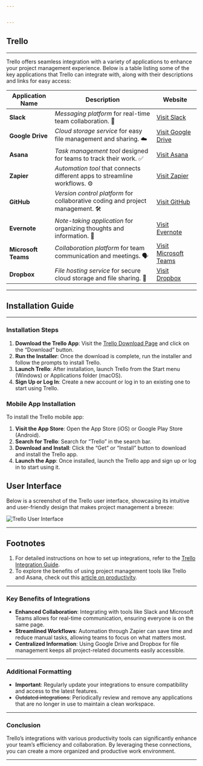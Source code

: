 ```yaml
---


---
```


<h2 id="trello">Trello</h2>
<hr>
<p>Trello offers seamless integration with a variety of applications to enhance your project management experience. Below is a table listing some of the key applications that Trello can integrate with, along with their descriptions and links for easy access:</p>

<table>
<thead>
<tr>
<th>Application Name</th>
<th>Description</th>
<th>Website</th>
</tr>
</thead>
<tbody>
<tr>
<td><strong>Slack</strong></td>
<td><em>Messaging platform</em> for real-time team collaboration. 💬</td>
<td><a href="https://slack.com">Visit Slack</a></td>
</tr>
<tr>
<td><strong>Google Drive</strong></td>
<td><em>Cloud storage service</em> for easy file management and sharing. ☁️</td>
<td><a href="https://drive.google.com">Visit Google Drive</a></td>
</tr>
<tr>
<td><strong>Asana</strong></td>
<td><em>Task management tool</em> designed for teams to track their work. ✅</td>
<td><a href="https://asana.com">Visit Asana</a></td>
</tr>
<tr>
<td><strong>Zapier</strong></td>
<td><em>Automation tool</em> that connects different apps to streamline workflows. ⚙️</td>
<td><a href="https://zapier.com">Visit Zapier</a></td>
</tr>
<tr>
<td><strong>GitHub</strong></td>
<td><em>Version control platform</em> for collaborative coding and project management. 🛠️</td>
<td><a href="https://github.com">Visit GitHub</a></td>
</tr>
<tr>
<td><strong>Evernote</strong></td>
<td><em>Note-taking application</em> for organizing thoughts and information. 📝</td>
<td><a href="https://evernote.com">Visit Evernote</a></td>
</tr>
<tr>
<td><strong>Microsoft Teams</strong></td>
<td><em>Collaboration platform</em> for team communication and meetings. 🗣️</td>
<td><a href="https://teams.microsoft.com">Visit Microsoft Teams</a></td>
</tr>
<tr>
<td><strong>Dropbox</strong></td>
<td><em>File hosting service</em> for secure cloud storage and file sharing. 📂</td>
<td><a href="https://www.dropbox.com">Visit Dropbox</a></td>
</tr>
</tbody>
</table><hr>
<h2 id="installation-guide">Installation Guide</h2>
<hr>
<h3 id="installation-steps">Installation Steps</h3>
<ol>
<li><strong>Download the Trello App</strong>: Visit the <a href="https://trello.com/download">Trello Download Page</a> and click on the “Download” button.</li>
<li><strong>Run the Installer</strong>: Once the download is complete, run the installer and follow the prompts to install Trello.</li>
<li><strong>Launch Trello</strong>: After installation, launch Trello from the Start menu (Windows) or Applications folder (macOS).</li>
<li><strong>Sign Up or Log In</strong>: Create a new account or log in to an existing one to start using Trello.</li>
</ol>
<h3 id="mobile-app-installation">Mobile App Installation</h3>
<p>To install the Trello mobile app:</p>
<ol>
<li><strong>Visit the App Store</strong>: Open the App Store (iOS) or Google Play Store (Android).</li>
<li><strong>Search for Trello</strong>: Search for “Trello” in the search bar.</li>
<li><strong>Download and Install</strong>: Click the “Get” or “Install” button to download and install the Trello app.</li>
<li><strong>Launch the App</strong>: Once installed, launch the Trello app and sign up or log in to start using it.</li>
</ol>
<h2 id="user-interface">User Interface</h2>
<p>Below is a screenshot of the Trello user interface, showcasing its intuitive and user-friendly design that makes project management a breeze:</p>
<p><img src="trello_screenshot.png" alt="Trello User Interface" title="Screenshot of the Trello user interface"></p>
<hr>
<h2 id="footnotes">Footnotes</h2>
<ol>
<li>For detailed instructions on how to set up integrations, refer to the <a href="https://trello.com/integrations">Trello Integration Guide</a>.</li>
<li>To explore the benefits of using project management tools like Trello and Asana, check out this <a href="https://example.com/productivity-tools">article on productivity</a>.</li>
</ol>
<hr>
<h3 id="key-benefits-of-integrations">Key Benefits of Integrations</h3>
<ul>
<li><strong>Enhanced Collaboration</strong>: Integrating with tools like Slack and Microsoft Teams allows for real-time communication, ensuring everyone is on the same page.</li>
<li><strong>Streamlined Workflows</strong>: Automation through Zapier can save time and reduce manual tasks, allowing teams to focus on what matters most.</li>
<li><strong>Centralized Information</strong>: Using Google Drive and Dropbox for file management keeps all project-related documents easily accessible.</li>
</ul>
<hr>
<h3 id="additional-formatting">Additional Formatting</h3>
<ul>
<li><strong>Important</strong>: Regularly update your integrations to ensure compatibility and access to the latest features.</li>
<li><s>Outdated integrations</s>: Periodically review and remove any applications that are no longer in use to maintain a clean workspace.</li>
</ul>
<hr>
<h3 id="conclusion">Conclusion</h3>
<p>Trello’s integrations with various productivity tools can significantly enhance your team’s efficiency and collaboration. By leveraging these connections, you can create a more organized and productive work environment.</p>
<hr>
